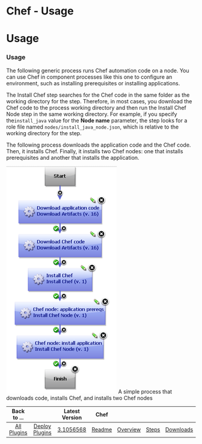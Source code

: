 
Chef - Usage
============

# Usage



### Usage




 


The following generic process runs Chef automation code on a node. You can use Chef in component processes like this one to configure an environment, such as installing prerequisites or installing applications.


The Install Chef step searches for the Chef code in the same folder as the working directory for the step. Therefore, in most cases, you download the Chef code to the process working directory and then run the Install Chef Node step in the same working directory. For example, if you specify the`install_java` value for the **Node name** parameter, the step looks for a role file named `nodes/install_java_node.json`, which is relative to the working directory for the step.


The following process downloads the application code and the Chef code. Then, it installs Chef. Finally, it installs two Chef nodes: one that installs prerequisites and another that installs the application.


[![A simple process that downloads code, installs Chef, and installs two Chef nodes](examples_chef_installnode_a.gif)](examples_chef_installnode_a.gif)
A simple process that downloads code, installs Chef, and installs two Chef nodes





|Back to ...||Latest Version|Chef ||||
| :---: | :---: | :---: | :---: | :---: | :---: | :---: |
|[All Plugins](../../index.md)|[Deploy Plugins](../README.md)|[3.1056568](https://raw.githubusercontent.com/UrbanCode/IBM-UCD-PLUGINS/main/files/Chef/Chef-3.1056568.zip)|[Readme](README.md)|[Overview](overview.md)|[Steps](steps.md)|[Downloads](downloads.md)|
